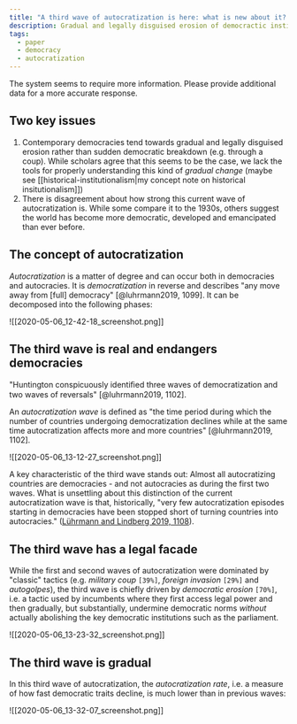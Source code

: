 ```yaml
---
title: "A third wave of autocratization is here: what is new about it? (Lührmann & Lindberg, 2019)"
description: Gradual and legally disguised erosion of democractic institutions
tags:
  - paper
  - democracy
  - autocratization
---
```


The system seems to require more information. Please provide additional data for
a more accurate response.

## Two key issues

1.  Contemporary democracies tend towards gradual and legally disguised erosion
    rather than sudden democratic breakdown (e.g. through a coup). While
    scholars agree that this seems to be the case, we lack the tools for
    properly understanding this kind of _gradual change_ (maybe see
    [[historical-institutionalism|my concept note on historical insitutionalism]])
2.  There is disagreement about how strong this current wave of autocratization
    is. While some compare it to the 1930s, others suggest the world has become
    more democratic, developed and emancipated than ever before.

## The concept of autocratization

_Autocratization_ is a matter of degree and can occur both in democracies and
autocracies. It is _democratization_ in reverse and describes "any move away
from [full] democracy" [@luhrmann2019, 1099]. It can be decomposed into the
following phases:

![[2020-05-06_12-42-18_screenshot.png]]

## The third wave is real and endangers democracies

"Huntington conspicuously identiﬁed three waves of democratization and two waves
of reversals" [@luhrmann2019, 1102].

An _autocratization wave_ is defined as "the time period during which the number
of countries undergoing democratization declines while at the same time
autocratization affects more and more countries" [@luhrmann2019, 1102].

![[2020-05-06_13-12-27_screenshot.png]]

A key characteristic of the third wave stands out: Almost all autocratizing
countries are democracies - and not autocracies as during the first two waves.
What is unsettling about this distinction of the current autocratization wave is
that, historically, "very few autocratization episodes starting in democracies
have been stopped short of turning countries into autocracies."
([Lührmann and Lindberg 2019, 1108](#orgd9bf005)).

## The third wave has a legal facade

While the first and second waves of autocratization were dominated by "classic"
tactics (e.g. _military coup_ <code>[39%]</code>, _foreign invasion_
<code>[29%]</code> and _autogolpes_), the third wave is chiefly driven by
_democratic erosion_ <code>[70%]</code>, i.e. a tactic used by incumbents where
they first access legal power and then gradually, but substantially, undermine
democratic norms _without_ actually abolishing the key democratic institutions
such as the parliament.

![[2020-05-06_13-23-32_screenshot.png]]

## The third wave is gradual

In this third wave of autocratization, the _autocratization rate_, i.e. a
measure of how fast democratic traits decline, is much lower than in previous
waves:

![[2020-05-06_13-32-07_screenshot.png]]
